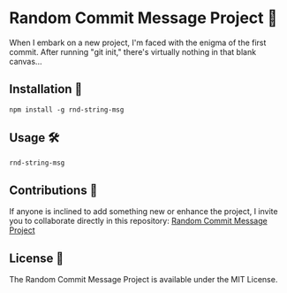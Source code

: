 # Random Commit Message Project 💬

When I embark on a new project, I'm faced with the enigma of the first commit. After running "git init," there's virtually nothing in that blank canvas...

## Installation 🚀

```npm
npm install -g rnd-string-msg
```

## Usage 🛠️
```bash
rnd-string-msg
```

## Contributions 🤝
If anyone is inclined to add something new or enhance the project, I invite you to collaborate directly in this repository: [Random Commit Message Project](https://github.com/brayan-alexis/rnd-string-msg)

## License 📜
The Random Commit Message Project is available under the MIT License.